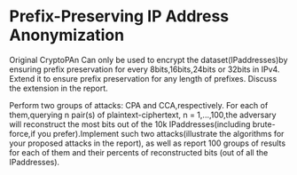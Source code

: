 # Prefix-Preserving IP Address Anonymization


Original CryptoPAn Can only be used to encrypt the dataset(IPaddresses)by ensuring prefix preservation for every 8bits,16bits,24bits or 32bits in IPv4. Extend it to ensure prefix preservation for any length of prefixes. Discuss the extension in the report.

Perform two groups of attacks: CPA and CCA,respectively. For each of them,querying n pair(s) of plaintext-ciphertext, n = 1,...,100,the adversary will reconstruct the most bits out of the 10k IPaddresses(including brute-force,if you prefer).Implement such two attacks(illustrate the algorithms for your proposed attacks in the report), as well as report 100 groups of results for each of them and their percents of reconstructed bits (out of all the IPaddresses).
